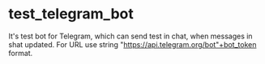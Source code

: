 # test_telegram_bot
It's test bot for Telegram, which can send test in chat, when messages in shat updated.
For URL use string "https://api.telegram.org/bot"+bot_token format. 
